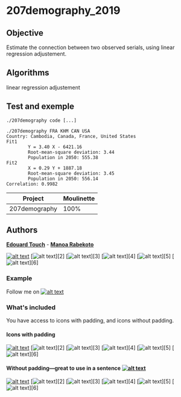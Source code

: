 # 207demography_2019
## Objective

Estimate the connection between two observed serials, using linear regression adjustement.

## Algorithms

linear regression adjustement

## Test and exemple

    ./207demography code [...]
```
./207demography FRA KHM CAN USA
Country: Cambodia, Canada, France, United States
Fit1
        Y = 3.40 X - 6421.16
        Root-mean-square deviation: 3.44
        Population in 2050: 555.38
Fit2
        X = 0.29 Y + 1887.18
        Root-mean-square deviation: 3.45
        Population in 2050: 556.14
Correlation: 0.9982
```

| Project | Moulinette |
| --- | --- |
| 207demography | 100% |

## Authors
 **[Edouard Touch](https://github.com/Eydou)** - **[Manoa Rabekoto](https://github.com/Twouli)**


[![alt text][1.1]][1]
[![alt text][2.1]][2]
[![alt text][3.1]][3]
[![alt text][4.1]][4]
[![alt text][5.1]][5]
[![alt text][6.1]][6]


<!-- links to social media icons -->
<!-- no need to change these -->

<!-- icons with padding -->

[1.1]: http://i.imgur.com/tXSoThF.png (twitter icon with padding)
[2.1]: http://i.imgur.com/P3YfQoD.png (facebook icon with padding)
[3.1]: http://i.imgur.com/yCsTjba.png (google plus icon with padding)
[4.1]: http://i.imgur.com/YckIOms.png (tumblr icon with padding)
[5.1]: http://i.imgur.com/1AGmwO3.png (dribbble icon with padding)
[6.1]: http://i.imgur.com/0o48UoR.png (github icon with padding)

<!-- icons without padding -->

[1.2]: http://i.imgur.com/wWzX9uB.png (twitter icon without padding)
[2.2]: http://i.imgur.com/fep1WsG.png (facebook icon without padding)
[3.2]: http://i.imgur.com/VlgBKQ9.png (google plus icon without padding)
[4.2]: http://i.imgur.com/jDRp47c.png (tumblr icon without padding)
[5.2]: http://i.imgur.com/Vvy3Kru.png (dribbble icon without padding)
[6.2]: http://i.imgur.com/9I6NRUm.png (github icon without padding)


<!-- links to your social media accounts -->
<!-- update these accordingly -->

[1]: https://github.com/Eydou


### Example
Follow me on [![alt text][6.1]][1]

### What's included

You have access to icons with padding, and icons without padding.

#### Icons with padding

[![alt text][1.1]][1]
[![alt text][2.1]][2]
[![alt text][3.1]][3]
[![alt text][4.1]][4]
[![alt text][5.1]][5]
[![alt text][6.1]][6]

#### Without padding—great to use in a sentence [![alt text][1.2]][1]

[![alt text][1.2]][1]
[![alt text][2.2]][2]
[![alt text][3.2]][3]
[![alt text][4.2]][4]
[![alt text][5.2]][5]
[![alt text][6.2]][6]

